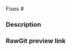 <!-- This is a new pull request template for open-learning-exchange.github.io.

Please make sure to:
- add (fixes #issue_number) to the end of pull request title when applicable,
- drop a link to your new pull request in our gitter chat.

Thank you for contributing! -->

<!-- issue number this pull request resolves -->
Fixes #

### Description


### RawGit preview link
<!-- rawgit link to page(s) changed -->
